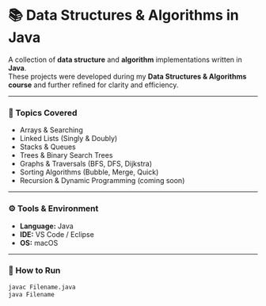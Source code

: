 

# 📚 Data Structures & Algorithms in Java

A collection of **data structure** and **algorithm** implementations written in **Java**.  
These projects were developed during my **Data Structures & Algorithms course** and further refined for clarity and efficiency.

---

### 🧠 Topics Covered
- Arrays & Searching
- Linked Lists (Singly & Doubly)
- Stacks & Queues
- Trees & Binary Search Trees
- Graphs & Traversals (BFS, DFS, Dijkstra)
- Sorting Algorithms (Bubble, Merge, Quick)
- Recursion & Dynamic Programming (coming soon)

---

### ⚙️ Tools & Environment
- **Language:** Java  
- **IDE:** VS Code / Eclipse  
- **OS:** macOS

---

### 🚀 How to Run
```bash
javac Filename.java
java Filename
